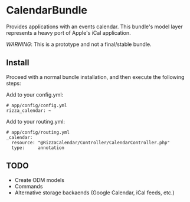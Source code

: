 CalendarBundle
==============

Provides applications with an events calendar. This bundle's model layer
represents a heavy port of Apple's iCal application.

*WARNING*: This is a prototype and not a final/stable bundle.

Install
-------

Proceed with a normal bundle installation, and then execute the following steps:

Add to your config.yml:

    # app/config/config.yml
    rizza_calendar: ~

Add to your routing.yml:

    # app/config/routing.yml
    _calendar:
      resource: "@RizzaCalendar/Controller/CalendarController.php"
      type:     annotation

TODO
----

- Create ODM models
- Commands
- Alternative storage backaends (Google Calendar, iCal feeds, etc.)

